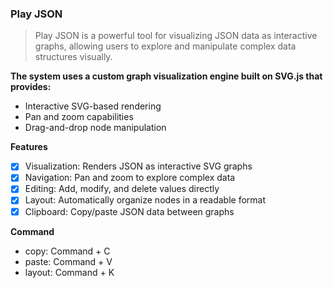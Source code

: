 ### Play JSON

> Play JSON is a powerful tool for visualizing JSON data as interactive graphs, allowing users to explore and manipulate complex data structures visually.

**The system uses a custom graph visualization engine built on SVG.js that provides:**

- Interactive SVG-based rendering
- Pan and zoom capabilities
- Drag-and-drop node manipulation

**Features**

- [x] Visualization: Renders JSON as interactive SVG graphs
- [x] Navigation: Pan and zoom to explore complex data
- [x] Editing: Add, modify, and delete values directly
- [x] Layout: Automatically organize nodes in a readable format
- [x] Clipboard: Copy/paste JSON data between graphs

**Command**

- copy: Command + C
- paste: Command + V
- layout: Command + K
